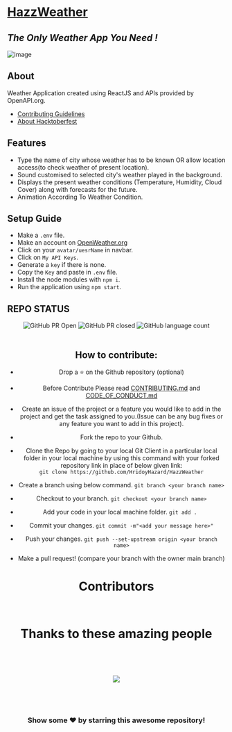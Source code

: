 # [HazzWeather](https://effulgent-brioche-795ac4.netlify.app/)

## _The Only Weather App You Need !_

![image](https://user-images.githubusercontent.com/71395891/195014989-9760cf7c-a410-424f-a144-fc44f0a6b532.png)

## About

Weather Application created using ReactJS and APIs provided by OpenAPI.org.

- [Contributing Guidelines](https://github.com/HridoyHazard/HazzWeather/blob/main/CONTRIBUTING.md)
- [About Hacktoberfest](https://github.com/HridoyHazard/HazzWeather/blob/main/HACKTOBERFEST.md)

## Features

- Type the name of city whose weather has to be known OR allow location access(to check weather of present location).
- Sound customised to selected city's weather played in the background.
- Displays the present weather conditions (Temperature, Humidity, Cloud Cover) along with forecasts for the future.
- Animation According To Weather Condition.

## Setup Guide

- Make a `.env` file.
- Make an account on [OpenWeather.org](https://openweathermap.org/)
- Click on your `avatar/uesrName` in navbar.
- Click on `My API Keys`.
- Generate a `key` if there is none.
- Copy the `Key` and paste in `.env` file.
- Install the node modules with `npm i`.
- Run the application using `npm start`.

## REPO STATUS

<div align="center">

![GitHub PR Open](https://img.shields.io/github/issues-pr/HridoyHazard/HazzWeather?style=for-the-badge&color=aqua)
![GitHub PR closed](https://img.shields.io/github/issues-pr-closed-raw/HridoyHazard/HazzWeather?style=for-the-badge&color=blue)
![GitHub language count](https://img.shields.io/github/languages/count/HridoyHazard/HazzWeather?style=for-the-badge&color=brightgreen)
<br><br>

## How to contribute:

- Drop a :star: on the Github repository (optional)<br/>

- Before Contribute Please read [CONTRIBUTING.md](https://github.com/HridoyHazard/HazzWeather/blob/main/CONTRIBUTING.md) and [CODE_OF_CONDUCT.md](https://github.com/HridoyHazard/HazzWeather/blob/main/CODE_OF_CONDUCT.md)

- Create an issue of the project or a feature you would like to add in the project and get the task assigned to you.(Issue can be any bug fixes or any feature you want to add in this project).

- Fork the repo to your Github.<br/>

- Clone the Repo by going to your local Git Client in a particular local folder in your local machine by using this command with your forked repository link in place of below given link: <br/>
  `git clone https://github.com/HridoyHazard/HazzWeather`
- Create a branch using below command.
  `git branch <your branch name>`
- Checkout to your branch.
  `git checkout <your branch name>`
- Add your code in your local machine folder.
  `git add . `
- Commit your changes.
  `git commit -m"<add your message here>"`
- Push your changes.
  `git push --set-upstream origin <your branch name>`

- Make a pull request! (compare your branch with the owner main branch)

# Contributors
<br>
<div>
<h1 align="center">
 <b>Thanks to these amazing people
<h1>
<a href="https://github.com/HridoyHazard/HazzWeather/contributors">
  <img src="https://contrib.rocks/image?repo=HridoyHazard/HazzWeather&&max=817" />
</a>
</div>

<br>
<div align="center">
<h3>Show some ❤️ by starring this awesome repository!</h3>
</div>
